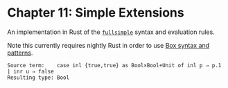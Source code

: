 # Chapter 11: Simple Extensions

An implementation in Rust of the [`fullsimple`](https://www.cis.upenn.edu/~bcpierce/tapl/checkers/fullsimple/core.ml) syntax and evaluation rules.

Note this currently requires nightly Rust in order to use [Box syntax and patterns](https://doc.rust-lang.org/book/box-syntax-and-patterns.html).

```
Source term:    case inl {true,true} as Bool×Bool+Unit of inl p ⇒ p.1 | inr u ⇒ false
Resulting type: Bool
```
